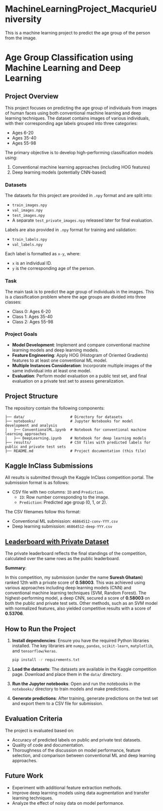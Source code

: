 # MachineLearningProject_MacqurieUniversity
This is a machine learning project to predict the age group of the person from the image. 

# Age Group Classification using Machine Learning and Deep Learning

## Project Overview

This project focuses on predicting the age group of individuals from images of human faces using both conventional machine learning and deep learning techniques. The dataset contains images of various individuals, with their corresponding age labels grouped into three categories:
- Ages 6-20
- Ages 35-40
- Ages 55-98

The primary objective is to develop high-performing classification models using:
1. Conventional machine learning approaches (including HOG features)
2. Deep learning models (potentially CNN-based)

### Datasets

The datasets for this project are provided in `.npy` format and are split into:
- `train_images.npy`
- `val_images.npy`
- `test_images.npy`
- A separate `test_private_images.npy` released later for final evaluation.

Labels are also provided in `.npy` format for training and validation:
- `train_labels.npy`
- `val_labels.npy`

Each label is formatted as `x-y`, where:
- `x` is an individual ID.
- `y` is the corresponding age of the person.

### Task

The main task is to predict the age group of individuals in the images. This is a classification problem where the age groups are divided into three classes:
- Class 0: Ages 6-20
- Class 1: Ages 35-40
- Class 2: Ages 55-98

### Project Goals
- **Model Development**: Implement and compare conventional machine learning models and deep learning models.
- **Feature Engineering**: Apply HOG (Histogram of Oriented Gradients) features to at least one conventional ML model.
- **Multiple Instances Consideration**: Incorporate multiple images of the same individual into at least one model.
- **Evaluation**: Perform model evaluation on a public test set, and final evaluation on a private test set to assess generalization.

## Project Structure

The repository contain the following components:

```plaintext
├── data/                     # Directory for datasets
├── notebooks/                # Jupyter Notebooks for model development and analysis
│   ├── ConventionalML.ipynb  # Notebook for conventional machine learning approaches
│   ├── DeepLearning.ipynb    # Notebook for deep learning models
├── results/                  # CSV files with predicted labels for public and private test sets
├── README.md                 # Project documentation (this file)

```

## Kaggle InClass Submissions

All results is submitted through the Kaggle InClass competition portal. The submission format is as follows:
- CSV file with two columns: `ID` and `Prediction`.
  - `ID`: Row number corresponding to the image.
  - `Prediction`: Predicted age group (0, 1, or 2).

The CSV filenames follow this format:
- Conventional ML submission: `46864512-conv-YYY.csv`
- Deep learning submission: `46864512-deep-YYY.csv`


## [Leaderboard with Private Dataset](/workspaces/MachineLearningProject_MacqurieUniversity/KaggleLeaderboard.md)

The private leaderboard reflects the final standings of the competition, calculated over the same rows as the public leaderboard.

**Summary**:

In this competition, my submission (under the name **Suresh Ghatani**) ranked 12th with a private score of **0.58003**. This was achieved using various approaches including deep learning models (CNN) and conventional machine learning techniques (SVM, Random Forest). The highest-performing model, a deep CNN, secured a score of **0.58003** on both the public and private test sets. Other methods, such as an SVM model with normalized features, also yielded competitive results with a score of **0.53706**.


## How to Run the Project

1. **Install dependencies**:
   Ensure you have the required Python libraries installed. The key libraries are `numpy`, `pandas`, `scikit-learn`, `matplotlib`, and `tensorflow/keras`.

   ```bash
   pip install -r requirements.txt
   ```

2. **Load the datasets**:
   The datasets are available in the Kaggle competition page. Download and place them in the `data/` directory.

3. **Run the Jupyter notebooks**:
   Open and run the notebooks in the `notebooks/` directory to train models and make predictions.

4. **Generate predictions**:
   After training, generate predictions on the test set and export them to a CSV file for submission.

## Evaluation Criteria

The project is evaluated based on:
- Accuracy of predicted labels on public and private test datasets.
- Quality of code and documentation.
- Thoroughness of the discussion on model performance, feature selection, and comparison between conventional ML and deep learning approaches.
  
## Future Work
- Experiment with additional feature extraction methods.
- Improve deep learning models using data augmentation and transfer learning techniques.
- Analyze the effect of noisy data on model performance.

